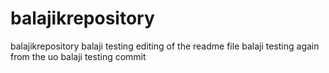 # balajikrepository
balajikrepository 
balaji testing editing of the readme file
balaji testing again from the uo
balaji testing commit
